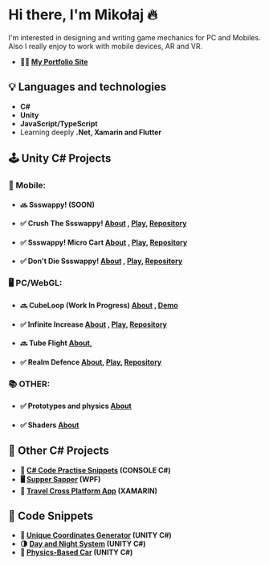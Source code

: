 # Hi there, I'm Mikołaj 🔥
I'm interested in designing and writing game mechanics for PC and Mobiles. 
Also I really enjoy to work with mobile devices, AR and VR.
- **👨‍💻 [My Portfolio Site](https://www.mmusialik.com/index_en.html)**

## 💡 Languages and technologies
- **C#**
- **Unity**
- **JavaScript/TypeScript**
- Learning deeply **.Net, Xamarin and Flutter**

## 🕹️ Unity C# Projects
### 📱 Mobile:
- #### 🔜 Ssswappy! **(SOON)**
- #### ✅ Crush The Ssswappy! **[About](https://www.mmusialik.com/articles/Art_11_en.html)** , **[Play](https://drive.google.com/drive/folders/1I5qUT03ACj1hvQ-FpXlPjzKRvdNzUGPy?usp=sharing)**, **[Repository](https://github.com/IKOMMM/CrushTheSsswappy)** 
- #### ✅ Ssswappy! Micro Cart **[About](https://www.mmusialik.com/articles/Art_11_en.html)** , **[Play](https://drive.google.com/drive/folders/1SZGgIArRxPqTzcnzDfUhL2nqS1l6Q84v?usp=sharing)**, **[Repository](https://github.com/IKOMMM/Ssswappy_Micro_Cart)**
- #### ✅ Don't Die Ssswappy!  **[About](https://www.mmusialik.com/articles/Art_11_en.html)** , **[Play](https://drive.google.com/drive/folders/1uttZQyDITmYVkLxGC-XpdUPYYGNF8rQH?usp=sharing)**, **[Repository](https://github.com/IKOMMM/DontDieSsswappy)**
### 🖥️ PC/WebGL:
- #### 🔜 CubeLoop (Work In Progress) **[About](https://www.mmusialik.com/articles/Art_01_en.html)** , **[Demo](https://drive.google.com/drive/folders/1_O_Lf_jmAKofTPjilSvhCzgRSD0pHDvE)**
- #### ✅ Infinite Increase **[About](https://www.mmusialik.com/articles/Art_12_en.html)** , **[Play](https://ikommm.github.io/Infinite_Increase_Build/)**, **[Repository](https://github.com/IKOMMM/Infinite_Increase)** 
- #### 🔜 Tube Flight **[About](https://www.mmusialik.com/articles/Art_12_en.html)**, 
- #### ✅ Realm Defence **[About](https://www.mmusialik.com/articles/Art_12_en.html)**, **[Play](https://ikommm.github.io/Realm_Defence_Build/)**, **[Repository](https://github.com/IKOMMM/Realm_Defence)** 
### 📚 OTHER:
- #### ✅ Prototypes and physics **[About](https://www.mmusialik.com/articles/Art_20_en.html)**
- #### ✅ Shaders **[About](https://www.mmusialik.com/articles/Art_21_en.html)**

## 📜 Other C# Projects
- **🧪 [C# Code Practise Snippets](https://github.com/IKOMMM/CSHARP_Practice_Code_Snippets) (CONSOLE C#)**
- **🖥️ [Supper Sapper](https://github.com/IKOMMM/Supper_Sapper_WPF) (WPF)**
- **📱 [Travel Cross Platform App](https://github.com/IKOMMM/Travel_Cross_Platform_App) (XAMARIN)**

## 📜 Code Snippets
- **🧪 [Unique Coordinates Generator](https://github.com/IKOMMM/Miko_Code_Snippets_UNITY/blob/main/OVERALL/RandomCoordinatesGenerator) (UNITY C#)**
- **🌗 [Day and Night System](https://github.com/IKOMMM/Miko_Code_Snippets_UNITY/tree/main/3D/DayAndNightSystem) (UNITY C#)**
- **🚗 [Physics-Based Car](https://github.com/IKOMMM/CarControllerPrototype_UNITY) (UNITY C#)** 


